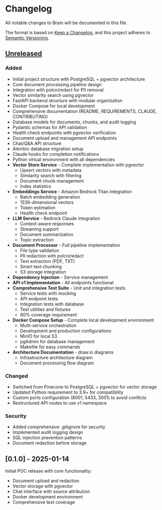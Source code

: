 # Changelog

All notable changes to Brain will be documented in this file.

The format is based on [Keep a Changelog](https://keepachangelog.com/en/1.0.0/),
and this project adheres to [Semantic Versioning](https://semver.org/spec/v2.0.0.html).

## [Unreleased]

### Added
- Initial project structure with PostgreSQL + pgvector architecture
- Core document processing pipeline design
- Integration with polcn/redact for PII removal
- Vector similarity search using pgvector
- FastAPI backend structure with modular organization
- Docker Compose for local development
- Comprehensive documentation (README, REQUIREMENTS, CLAUDE, CONTRIBUTING)
- Database models for documents, chunks, and audit logging
- Pydantic schemas for API validation
- Health check endpoints with pgvector verification
- Document upload and management API endpoints
- Chat/Q&A API structure
- Alembic database migration setup
- Claude hooks for completion notifications
- Python virtual environment with all dependencies
- **Vector Store Service** - Complete implementation with pgvector
  - Upsert vectors with metadata
  - Similarity search with filtering
  - Document chunk management
  - Index statistics
- **Embeddings Service** - Amazon Bedrock Titan integration
  - Batch embedding generation
  - 1536-dimensional vectors
  - Token estimation
  - Health check endpoint
- **LLM Service** - Bedrock Claude integration
  - Context-aware responses
  - Streaming support
  - Document summarization
  - Topic extraction
- **Document Processor** - Full pipeline implementation
  - File type validation
  - PII redaction with polcn/redact
  - Text extraction (PDF, TXT)
  - Smart text chunking
  - S3 storage integration
- **Dependency Injection** - Service management
- **API v1 Implementation** - All endpoints functional
- **Comprehensive Test Suite** - Unit and integration tests
  - Service tests with mocking
  - API endpoint tests
  - Integration tests with database
  - Test utilities and fixtures
  - 80% coverage requirement
- **Docker Compose Setup** - Complete local development environment
  - Multi-service orchestration
  - Development and production configurations
  - MinIO for local S3
  - pgAdmin for database management
  - Makefile for easy commands
- **Architecture Documentation** - draw.io diagrams
  - Infrastructure architecture diagram
  - Document processing flow diagram

### Changed
- Switched from Pinecone to PostgreSQL + pgvector for vector storage
- Updated Python requirement to 3.9+ for compatibility
- Custom ports configuration (8001, 5433, 3001) to avoid conflicts
- Restructured API routes to use v1 namespace

### Security
- Added comprehensive .gitignore for security
- Implemented audit logging design
- SQL injection prevention patterns
- Document redaction before storage

## [0.1.0] - 2025-01-14

Initial POC release with core functionality:
- Document upload and redaction
- Vector storage with pgvector
- Chat interface with source attribution
- Docker development environment
- Comprehensive test coverage

[Unreleased]: https://github.com/polcn/brain/compare/v0.1.0...HEAD